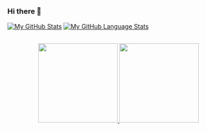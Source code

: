 ### Hi there 👋

<!--
**luisfj/luisfj** is a ✨ _special_ ✨ repository because its `README.md` (this file) appears on your GitHub profile.

Here are some ideas to get you started:

- 🔭 I’m currently working on ...
- 🌱 I’m currently learning ...
- 👯 I’m looking to collaborate on ...
- 🤔 I’m looking for help with ...
- 💬 Ask me about ...
- 📫 How to reach me: ...
- 😄 Pronouns: ...
- ⚡ Fun fact: ...
-->
[![My GitHub Stats](https://github-readme-stats.vercel.app/api/?username=luisfj&count_private=true&theme=tokyonight&showicons=true)]()
[![My GitHub Language Stats](https://github-readme-stats.vercel.app/api/top-langs/?username=luisfj&langs_count=5&count_private=true&theme=tokyonight)]()


##

<div align="center">
  <a href="https://github.com/luisfj">
  <img height="180em" src="https://github-readme-stats.vercel.app/api?username=luisfj&show_icons=true&theme=dracula&include_all_commits=true&count_private=true"/>
  <img height="180em" src="https://github-readme-stats.vercel.app/api/top-langs/?username=luisfj&layout=compact&langs_count=7&theme=dracula"/>
</div>
  
##
